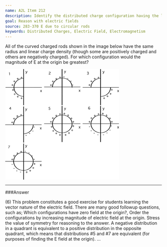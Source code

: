```yaml
---
name: A2L Item 212
description: Identify the distributed charge configuration having the larges electric field at the origin.
goal: Reason with electric fields
source: 283-370 E due to circular rods
keywords: Distributed Charges, Electric Field, Electromagnetism
---
```


All of the curved charged rods shown in the image below have the same
radius and linear charge density (though some are positively charged and
others are negatively charged).  For which configuration would the
magnitude of E at the origin be greatest?

![Item212_fig1.gif](../images/Item212_fig1.gif)

<hr/>

###Answer

(6) This problem constitutes a good exercise for students learning the
vector nature of the electric field. There are many good followup
questions, such as; Which configurations have zero field at the origin?,
Order the configurations by increasing magnitude of electric field at
the origin. Stress the value of symmetry for reasoning to the answer. A
negative distribution in a quadrant is equivalent to a positive
distribution in the opposite quadrant, which means that distributions #5
and #7 are equivalent (for purposes of finding the E field at the
origin). 
...
